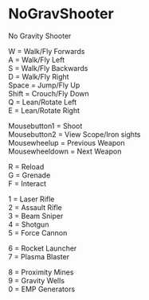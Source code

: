 NoGravShooter
=============

No Gravity Shooter

W = Walk/Fly Forwards<br />
A = Walk/Fly Left<br />
S = Walk/Fly Backwards<br />
D = Walk/Fly Right<br />
Space = Jump/Fly Up<br />
Shift = Crouch/Fly Down<br />
Q = Lean/Rotate Left<br />
E = Lean/Rotate Right

Mousebutton1 = Shoot<br />
Mousebutton2 = View Scope/Iron sights<br />
Mousewheelup = Previous Weapon<br />
Mousewheeldown = Next Weapon

R = Reload<br />
G = Grenade<br />
F = Interact

1 = Laser Rifle<br />
2 = Assault Rifle<br />
3 = Beam Sniper<br />
4 = Shotgun<br />
5 = Force Cannon

6 = Rocket Launcher<br />
7 = Plasma Blaster

8 = Proximity Mines<br />
9 = Gravity Wells<br />
0 = EMP Generators
